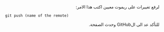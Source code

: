 ﻿<p dir="RTL">
لرفع تغييرات على ريموت معيين اكتب هذا الامر:
</p>

`git push (name of the remote)`

<p dir="RTL">
للتأكد عد الى الGitHub وحدث الصفحة.
</p>

